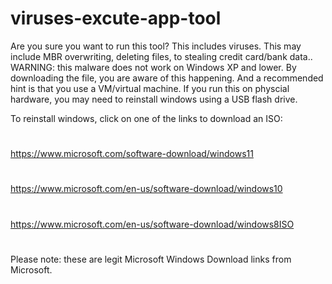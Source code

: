 # viruses-excute-app-tool
Are you sure you want to run this tool? This includes viruses. This may include MBR overwriting, deleting files, to stealing credit card/bank data.. WARNING: this malware does not work on Windows XP and lower. By downloading the file, you are aware of this happening. And a recommended hint is that you use a VM/virtual machine. If you run this on physcial hardware, you may need to reinstall windows using a USB flash drive.

To reinstall windows, click on one of the links to download an ISO:

#
https://www.microsoft.com/software-download/windows11
# 
https://www.microsoft.com/en-us/software-download/windows10
#
https://www.microsoft.com/en-us/software-download/windows8ISO
#
Please note: these are legit Microsoft Windows Download links from Microsoft.
